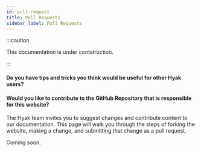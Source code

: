 ```yaml
---
id: pull-request
title: Pull Requests
sidebar_label: Pull Requests
---
```



:::caution

This documentation is under contstruction. 

:::


#### Do you have tips and tricks you think would be useful for other Hyak users? 

#### Would you like to contribute to the GitHub Repository that is responsible for this website? 

The Hyak team invites you to suggest changes and contribute content to our documentation. This page will walk you through the steps of forking the website, making a change, and submitting that change as a pull request. 

Coming soon. 
